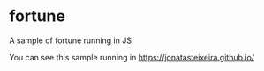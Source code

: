 # fortune
A sample of fortune running in JS

You can see this sample running in https://jonatasteixeira.github.io/
